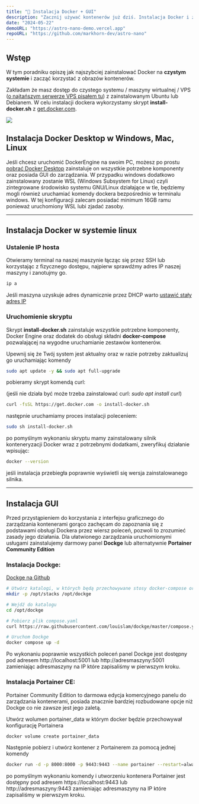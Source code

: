 ```yaml
---
title: "🐳 Instalacja Docker + GUI"
description: "Zacznij używać kontenerów już dziś. Instalacja Docker i zarządzanie z GUI"
date: "2024-05-22"
demoURL: "https://astro-nano-demo.vercel.app"
repoURL: "https://github.com/markhorn-dev/astro-nano"
---
```


## Wstęp

W tym poradniku opiszę jak najszybciej zainstalować Docker na **czystym systemie** i zacząć korzystać z obrazów kontenerów. 

Zakładam że masz dostęp do czystego systemu / maszyny wirtualnej / VPS ([o najtańszym serwerze VPS pisałem tu](../../kolekcje/tanie-hostingi#najta%C5%84szy-serwer-vps)) z zainstalowanym Ubuntu lub Debianem. W celu instalacji dockera wykorzystamy skrypt **install-docker.sh** z [get.docker.com](https://get.docker.com/).

![](/fajne-rzeczy/blog/docker.jpg)

## Instalacja Docker Desktop w Windows, Mac, Linux

Jeśli chcesz uruchomić DockerEngine na swoim PC, możesz po prostu [pobrać Docker Desktop](https://www.docker.com/products/docker-desktop/) zainstaluje on wszystkie potrzebne komponenty oraz posiada GUI do zarządzania. W przypadku windows dodatkowo zainstalowany zostanie WSL (Windows Subsystem for Linux) czyli zintegrowane środowisko systemu GNU/Linux działające w tle, będziemy mogli również uruchamiać komendy dockera bezpośrednio w terminalu windows. W tej konfiguracji zalecam posiadać minimum 16GB ramu ponieważ uruchomiony WSL lubi zjadać zasoby.

---

## Instalacja Docker w systemie linux

### Ustalenie IP hosta

Otwieramy terminal na naszej maszynie łącząc się przez SSH lub korzystając z fizycznego dostępu, najpierw sprawdźmy adres IP naszej maszyny i zanotujmy go.

```sh
ip a
```

Jeśli maszyna uzyskuje adres dynamicznie przez DHCP warto [ustawić stały adres IP](https://porady-it.pl/linux/linux-ustawic-statyczny-adres-ip-poziomu-konsoli/)

### Uruchomienie skryptu

Skrypt **install-docker.sh** zainstaluje wszystkie potrzebne komponenty, Docker Engine oraz dodatek do obsługi składni **docker-compose** pozwalającej na wygodne uruchamianie zestawów kontenerów.

Upewnij się że Twój system jest aktualny oraz w razie potrzeby zaktualizuj go uruchamiając komendy

```sh
sudo apt update -y && sudo apt full-upgrade
```

pobieramy skrypt komendą curl: 

(jeśli nie działa być może trzeba zainstalować curl: *sudo apt install curl*)

```sh
curl -fsSL https://get.docker.com -o install-docker.sh
```

następnie uruchamiamy proces instalacji poleceniem:

```sh
sudo sh install-docker.sh
```

po pomyślnym wykonaniu skryptu mamy zainstalowany silnik konteneryzacji Docker wraz z potrzebnymi dodatkami, zweryfikuj działanie wpisując:

```sh
docker --version
```

jeśli instalacja przebiegła poprawnie wyświetli się wersja zainstalowanego silnika.

---

## Instalacja GUI

Przed przystąpieniem do korzystania z interfejsu graficznego do zarządzania kontenerami gorąco zachęcam do zapoznania się z podstawami obsługi Dockera przez wiersz poleceń, pozwoli to zrozumieć zasady jego działania. Dla ułatwionego zarządzania uruchomionymi usługami zainstalujemy darmowy panel **Dockge** lub alternatywnie **Portainer Community Edition**

### Instalacja Dockge:
[Dockge na Github](https://github.com/louislam/dockge)

```sh
# Utwórz katalogi, w których będą przechowywane stosy docker-compose oraz pliki stosu Dockge.
mkdir -p /opt/stacks /opt/dockge

# Wejdź do katalogu
cd /opt/dockge

# Pobierz plik compose.yaml
curl https://raw.githubusercontent.com/louislam/dockge/master/compose.yaml --output compose.yaml

# Uruchom Dockge
docker compose up -d

```

Po wykonaniu poprawnie wszystkich poleceń panel Dockge jest dostępny pod adresem http://localhost:5001 lub http://adresmaszyny:5001 zamieniając adresmaszyny na IP które zapisaliśmy w pierwszym kroku.


### Instalacja Portainer CE:

Portainer Community Edition to darmowa edycja komercyjnego panelu do zarządzania kontenerami, posiada znacznie bardziej rozbudowane opcje niż Dockge co nie zawsze jest jego zaletą.

Utwórz wolumen portainer_data w którym docker będzie przechowywał konfigurację Portainera

```sh
docker volume create portainer_data
```

Następnie pobierz i utwórz kontener z Portainerem za pomocą jednej komendy

```sh
docker run -d -p 8000:8000 -p 9443:9443 --name portainer --restart=always -v /var/run/docker.sock:/var/run/docker.sock -v portainer_data:/data portainer/portainer-ce:latest
```

po pomyślnym wykonaniu komendy i utworzeniu kontenera Portainer jest dostępny pod adresem https://localhost:9443 lub http://adresmaszyny:9443 zamieniając adresmaszyny na IP które zapisaliśmy w pierwszym kroku.
